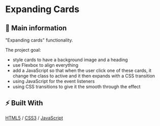 # Expanding Cards

## 🦉 Main information

"Expanding cards" functionality. 

The project goal:
- style cards to have a background image and a heading
- use Flexbox to align everything 
- add a JavaScript so that when the user click one of these cards, it change the class to active and it then expands with a CSS transition
- using JavaScript for the event listeners 
- using CSS transitions to give it the smooth through the effect

## ⚡ Built With

[HTML5](https://www.w3schools.com/html/) / [CSS3](https://www.w3schools.com/css/) / [JavaScript](https://www.w3schools.com/js/)

